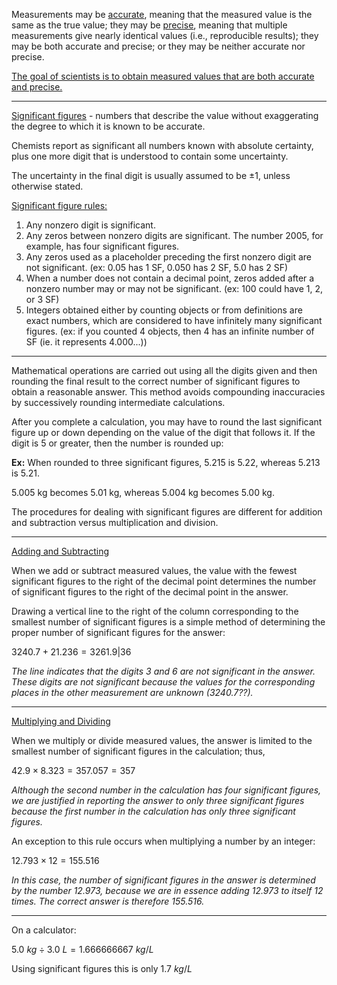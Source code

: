 Measurements may be <u>accurate</u>, meaning that the measured value is the same as the true value; they may be <u>precise</u>, meaning that multiple measurements give nearly identical values (i.e., reproducible results); they may be both accurate and precise; or they may be neither accurate nor precise.

<u>The goal of scientists is to obtain measured values that are both accurate and precise.</u>

---

 <u>Significant figures</u> - numbers that describe the value without exaggerating the degree to which it is known to be accurate.

Chemists report as significant all numbers known with absolute certainty, plus one more digit that is understood to contain some uncertainty. 

The uncertainty in the final digit is usually assumed to be ±1, unless otherwise stated.


<u>Significant figure rules:</u>
1. Any nonzero digit is significant.
2. Any zeros between nonzero digits are significant. The number 2005, for example, has four significant figures.
3. Any zeros used as a placeholder preceding the first nonzero digit are not significant. (ex: 0.05 has 1 SF, 0.050 has 2 SF, 5.0 has 2 SF)
4. When a number does not contain a decimal point, zeros added after a nonzero number may or may not be significant. (ex: 100 could have 1, 2, or 3 SF)
5. Integers obtained either by counting objects or from definitions are exact numbers, which are considered to have infinitely many significant figures. (ex: if you counted 4 objects, then 4 has an infinite number of SF (ie. it represents 4.000...))

---

Mathematical operations are carried out using all the digits given and then rounding the final result to the correct number of significant figures to obtain a reasonable answer. This method avoids compounding inaccuracies by successively rounding intermediate calculations. 

After you complete a calculation, you may have to round the last significant figure up or down depending on the value of the digit that follows it. If the digit is 5 or greater, then the number is rounded up:

**Ex:** 
When rounded to three significant figures, 5.215 is 5.22, whereas 5.213 is 5.21. 

5.005 kg becomes 5.01 kg, whereas 5.004 kg becomes 5.00 kg.


The procedures for dealing with significant figures are different for addition and subtraction versus multiplication and division.

---
<u>Adding and Subtracting</u>

When we add or subtract measured values, the value with the fewest significant figures to the right of the decimal point determines the number of significant figures to the right of the decimal point in the answer. 

Drawing a vertical line to the right of the column corresponding to the smallest number of significant figures is a simple method of determining the proper number of significant figures for the answer:

$3240.7+21.236 = 3261.9|36$

*The line indicates that the digits 3 and 6 are not significant in the answer. These digits are not significant because the values for the corresponding places in the other measurement are unknown (3240.7??).*

---
<u>Multiplying and Dividing</u>

When we multiply or divide measured values, the answer is limited to the smallest number of significant figures in the calculation; thus,

$42.9 \times 8.323 = 357.057 = 357$

*Although the second number in the calculation has four significant figures, we are justified in reporting the answer to only three significant figures because the first number in the calculation has only three significant figures.*

An exception to this rule occurs when multiplying a number by an integer:

$12.793 \times 12 = 155.516$ 

*In this case, the number of significant figures in the answer is determined by the number 12.973, because we are in essence adding 12.973 to itself 12 times. The correct answer is therefore 155.516.*

---

On a calculator:

$5.0\:kg \div 3.0\:L = 1.666666667\:kg/L$

Using significant figures this is only $1.7\:kg/L$